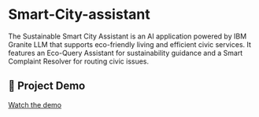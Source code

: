 # Smart-City-assistant
The Sustainable Smart City Assistant is an AI application powered by IBM Granite LLM that supports eco-friendly living and efficient civic services. It features an Eco-Query Assistant for sustainability guidance and a Smart Complaint Resolver for routing civic issues.
## 🎥 Project Demo


[Watch the demo](https://drive.google.com/file/d/1scyNoWgTkeyEbcVEuQlsX9hkVS_VZaKs/view?usp=sharing)


